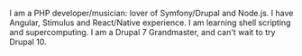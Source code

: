 I am a PHP developer/musician: lover of Symfony/Drupal and Node.js. I have Angular, Stimulus and React/Native experience. I am learning shell scripting and supercomputing. I am a Drupal 7 Grandmaster, and can't wait to try Drupal 10.
